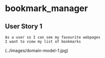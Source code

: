 # bookmark_manager

## User Story 1

```
As a user so I can see my favourite webpages
I want to view my list of bookmarks
```

(../images/domain-model-1.jpg)
